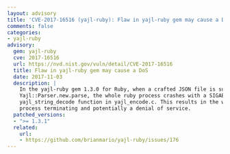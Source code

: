 ```yaml
---
layout: advisory
title: 'CVE-2017-16516 (yajl-ruby): Flaw in yajl-ruby gem may cause a DoS'
comments: false
categories:
- yajl-ruby
advisory:
  gem: yajl-ruby
  cve: 2017-16516
  url: https://nvd.nist.gov/vuln/detail/CVE-2017-16516
  title: Flaw in yajl-ruby gem may cause a DoS
  date: 2017-11-03
  description: |
    In the yajl-ruby gem 1.3.0 for Ruby, when a crafted JSON file is supplied to
    Yajl::Parser.new.parse, the whole ruby process crashes with a SIGABRT in the
    yajl_string_decode function in yajl_encode.c. This results in the whole ruby
    process terminating and potentially a denial of service.
  patched_versions:
  - ">= 1.3.1"
  related:
    url:
    - https://github.com/brianmario/yajl-ruby/issues/176
---
```

